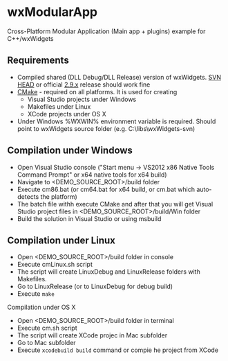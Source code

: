 wxModularApp
============

Cross-Platform Modular Application (Main app + plugins) example for C++/wxWidgets

Requirements
------------
* Compiled shared (DLL Debug/DLL Release) version of wxWidgets. [SVN HEAD](http://svn.wxwidgets.org/svn/wx/wxWidgets/trunk) or official [2.9.x](http://svn.wxwidgets.org/svn/wx/wxWidgets/tags/WX_2_9_5/) release should work fine
* [CMake](http://www.cmake.org/) - required on all platforms. It is used for creating 
  * Visual Studio projects under Windows
  * Makefiles under Linux
  * XCode projects under OS X
* Under Windows %WXWIN% environment variable is required. Should point to wxWidgets source folder (e.g. C:\libs\wxWidgets-svn)

Compilation under Windows
-------------------------
* Open Visual Studio console ("Start menu -> VS2012 x86 Native Tools Command Prompt" or x64 native tools for x64 build)
* Navigate to <DEMO_SOURCE_ROOT>/build folder
* Execute cm86.bat (or cm64.bat for x64 build, or cm.bat which auto-detects the platform)
* The batch file withh execute CMake and after that you will get Visual Studio project files in <DEMO_SOURCE_ROOT>/build/Win folder
* Build the solution in Visual Studio or using msbuild

Compilation under Linux
-----------------------
* Open <DEMO_SOURCE_ROOT>/build folder in console
* Execute cmLinux.sh script
* The script will create LinuxDebug and LinuxRelease folders with Makefiles.
* Go to LinuxRelease (or to LinuxDebug for debug build)
* Execute `make`

Compilation under OS X
* Open <DEMO_SOURCE_ROOT>/build folder in terminal
* Execute cm.sh script
* The script will create XCode projec in Mac subfolder
* Go to Mac subfolder
* Execute `xcodebuild build` command or compie he project from XCode
